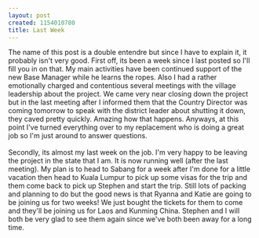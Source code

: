 ```yaml
--- 
layout: post
created: 1154010780
title: Last Week
---
```

The name of this post is a double entendre but since I have to explain it, it probably isn't very good.  First off, its been a week since I last posted so  I'll fill you in on that.  My main activities have been continued support of the new Base Manager while he learns the ropes.  Also I had a rather emotionally charged and contentious several meetings with the village leadership about the project.  We came very near closing down the project but in the last meeting after I informed them that the Country Director was coming tomorrow to speak with the district leader about shutting it down, they caved pretty quickly.  Amazing how that happens.  Anyways, at this point I've turned everything over to my replacement who is doing a great job so I'm just around to answer questions.<br /><br />Secondly, its almost my last week on the job.  I'm very happy to be leaving the project in the state that I am.  It is now running well (after the last meeting).  My plan is to head to Sabang for a week after I'm done for a little vacation then head to Kuala Lumpur to pick up some visas for the trip and them come back to pick up Stephen and start the trip.  Still lots of packing and planning to do but the good news is that Ryanna and Katie are going to be joining us for two weeks!  We just bought the tickets for them to come and they'll be joining us for Laos and Kunming China.  Stephen and I will both be very glad to see them again since we've both been away for a long time.

